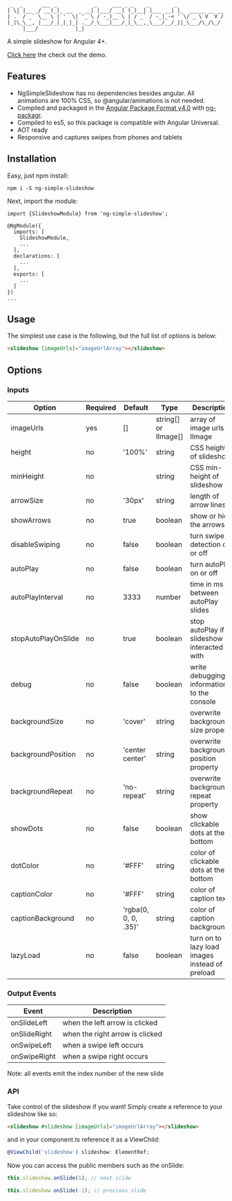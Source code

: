 ```prettier
 _  _      ___ _            _     ___ _ _    _        _
| \| |__ _/ __(_)_ __  _ __| |___/ __| (_)__| |___ __| |_  _____ __ __
| .` / _` \__ \ | '  \| '_ \ / -_)__ \ | / _` / -_|_-< ' \/ _ \ V  V /
|_|\_\__, |___/_|_|_|_| .__/_\___|___/_|_\__,_\___/__/_||_\___/\_/\_/
     |___/            |_|
```

A simple slideshow for Angular 4+.

[Click here](https://ng-simple-slideshow.firebaseapp.com) the check out the demo.

## Features

* NgSimpleSlideshow has no dependencies besides angular. All animations are 100% CSS, so @angular/animations is not needed.
* Compiled and packaged in the [Angular Package Format v4.0](https://docs.google.com/document/d/1CZC2rcpxffTDfRDs6p1cfbmKNLA6x5O-NtkJglDaBVs/preview) with [ng-packagr](https://github.com/dherges/ng-packagr).
* Compiled to es5, so this package is compatible with Angular Universal.
* AOT ready
* Responsive and captures swipes from phones and tablets

## Installation

Easy, just npm install:

```shell
npm i -S ng-simple-slideshow
```

Next, import the module:

```
import {SlideshowModule} from 'ng-simple-slideshow';

@NgModule({
  imports: [
    SlideshowModule,
    ...
  ],
  declarations: [
    ...
  ],
  exports: [
    ...
  ]
})
...
```

## Usage

The simplest use case is the following, but the full list of options is below:

```html
<slideshow [imageUrls]="imageUrlArray"></slideshow>
```

## Options

### Inputs

| Option              | Required | Default              | Type                 | Description                                    |
| ------------------- | -------- | -------------------- | -------------------- | ---------------------------------------------- |
| imageUrls           | yes      | []                   | string[] or IImage[] | array of image urls or IImage                  |
| height              | no       | '100%'               | string               | CSS height of slideshow                        |
| minHeight           | no       |                      | string               | CSS min-height of slideshow                    |
| arrowSize           | no       | '30px'               | string               | length of arrow lines                          |
| showArrows          | no       | true                 | boolean              | show or hide the arrows                        |
| disableSwiping      | no       | false                | boolean              | turn swipe detection on or off                 |
| autoPlay            | no       | false                | boolean              | turn autoPlay on or off                        |
| autoPlayInterval    | no       | 3333                 | number               | time in ms between autoPlay slides             |
| stopAutoPlayOnSlide | no       | true                 | boolean              | stop autoPlay if slideshow is interacted with  |
| debug               | no       | false                | boolean              | write debugging information to the console     |
| backgroundSize      | no       | 'cover'              | string               | overwrite background-size property             |
| backgroundPosition  | no       | 'center center'      | string               | overwrite background-position property         |
| backgroundRepeat    | no       | 'no-repeat'          | string               | overwrite background-repeat property           |
| showDots            | no       | false                | boolean              | show clickable dots at the bottom              |
| dotColor            | no       | '#FFF'               | string               | color of clickable dots at the bottom          |
| captionColor        | no       | '#FFF'               | string               | color of caption text                          |
| captionBackground   | no       | 'rgba(0, 0, 0, .35)' | string               | color of caption background                    |
| lazyLoad            | no       | false                | boolean              | turn on to lazy load images instead of preload |

### Output Events

| Event        | Description                     |
| ------------ | ------------------------------- |
| onSlideLeft  | when the left arrow is clicked  |
| onSlideRight | when the right arrow is clicked |
| onSwipeLeft  | when a swipe left occurs        |
| onSwipeRight | when a swipe right occurs       |

Note: all events emit the index number of the new slide

### API

Take control of the slideshow if you want! Simply create a reference to your slideshow like so:

```html
<slideshow #slideshow [imageUrls]="imageUrlArray"></slideshow>
```

and in your component.ts reference it as a ViewChild:

```typescript
@ViewChild('slideshow') slideshow: ElementRef;
```

Now you can access the public members such as the onSlide:

```typescript
this.slideshow.onSlide(1); // next slide
```

```typescript
this.slideshow.onSlide(-1); // previous slide
```
